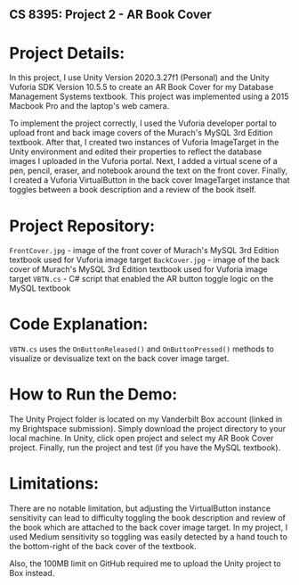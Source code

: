 ## CS 8395: Project 2 - AR Book Cover

# Project Details:

In this project, I use Unity Version 2020.3.27f1 (Personal) and the Unity Vuforia SDK Version 10.5.5 to create an AR Book Cover for my Database Management Systems textbook. This project was implemented using a 2015 Macbook Pro and the laptop's web camera.

To implement the project correctly, I used the Vuforia developer portal to upload front and back image covers of the Murach's MySQL 3rd Edition textbook. After that, I created two instances of Vuforia ImageTarget in the Unity environment and edited their properties to reflect the database images I uploaded in the Vuforia portal. Next, I added a virtual scene of a pen, pencil, eraser, and notebook around the text on the front cover. Finally, I created a Vuforia VirtualButton in the back cover ImageTarget instance that toggles between a book description and a review of the book itself.

# Project Repository:

`FrontCover.jpg` - image of the front cover of Murach's MySQL 3rd Edition textbook used for Vuforia image target
`BackCover.jpg` - image of the back cover of Murach's MySQL 3rd Edition textbook used for Vuforia image target
`VBTN.cs` - C# script that enabled the AR button toggle logic on the MySQL textbook

# Code Explanation:
`VBTN.cs` uses the `OnButtonReleased()` and `OnButtonPressed()` methods to visualize or devisualize text on the back cover image target.

# How to Run the Demo:
The Unity Project folder is located on my Vanderbilt Box account (linked in my Brightspace submission). Simply download the project directory to your local machine. In Unity, click open project and select my AR Book Cover project. Finally, run the project and test (if you have the MySQL textbook).

# Limitations:
There are no notable limitation, but adjusting the VirtualButton instance sensitivity can lead to difficulty toggling the book description and review of the book which are attached to the back cover image target. In my project, I used Medium sensitivity so toggling was easily detected by a hand touch to the bottom-right of the back cover of the textbook.

Also, the 100MB limit on GitHub required me to upload the Unity project to Box instead.
